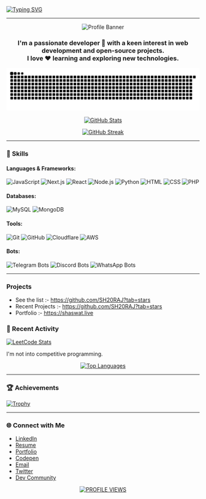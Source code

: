 [![Typing SVG](https://readme-typing-svg.demolab.com?font=Poppins&size=40&pause=1000&color=1461FF&vCenter=true&width=600&lines=Hi+there%2C+I'm+Shaswat+Raj+%F0%9F%91%8B)](https://sh20raj.com)

---

<div align="center">
   <img src="https://img.jsdelivr.com/github.com/SH20RAJ/sh20raj/assets/66713844/344678d0-3795-4d1f-b326-9bdd6846687b" alt="Profile Banner">
   
   <h3>I'm a passionate developer 🚀 with a keen interest in web development and open-source projects.<br>
   I love ❤️ learning and exploring new technologies.
   </h3>

<picture>
  <source media="(prefers-color-scheme: dark)" srcset="https://raw.githubusercontent.com/sh20raj/sh20raj/output/github-snake-dark.svg" />
  <source media="(prefers-color-scheme: light)" srcset="https://raw.githubusercontent.com/sh20raj/sh20raj/output/github-snake.svg" />
  <img alt="github-snake" src="https://raw.githubusercontent.com/sh20raj/sh20raj/output/github-snake.svg" />
</picture>


<!--[![GitHub WidgetBox](https://github-widgetbox.vercel.app/api/skills?languages=js,ts,java,php,python,html,css,c,cpp,csharp,swift,rust,ruby,kotlin,erlang,dart,go,scala,elm,bash,r,xml,json,yaml,postgresql,mysql,haskell,powershell,lua,visualbasic,x86,arm,groovy,perl,solidity,fortran,sass,graphql,clojure,clojurescript,markdown&includeNames=true
)](https://github.com/Jurredr/github-widgetbox)


[![GitHub WidgetBox](https://github-widgetbox.vercel.app/api/skills?tools=git,docker,npm,yarn,webpack,gulp,firebase,mongodb,wordpress,shopify,woocommerce,vercel,redis,nodejs,heroku,apache,nginx,aws,jupyter,gradle,prettier&includeNames=true
)](https://github.com/Jurredr/github-widgetbox)

-->
   <br/>

   [![GitHub Stats](https://github-stats-alpha.vercel.app/api?username=sh20raj&cc=000&tc=fff&ic=fff&bc=000)](https://github.com/sh20raj)

   [![GitHub Streak](https://streak-stats.demolab.com?user=sh20raj&theme=highcontrast&border_radius=4&date_format=M%20j%5B%2C%20Y%5D&card_width=500&dates=2661EB&stroke=250D0D)](#)
</div>

---

### 🚀 Skills

#### Languages & Frameworks:
![JavaScript](https://img.shields.io/badge/JavaScript-Expert-yellow?logo=javascript&logoColor=white&style=for-the-badge)
![Next.js](https://img.shields.io/badge/Next.js-Expert-black?logo=next.js&logoColor=white&style=for-the-badge)
![React](https://img.shields.io/badge/React-Intermediate-blue?logo=react&logoColor=white&style=for-the-badge)
![Node.js](https://img.shields.io/badge/Node.js-Expert-green?logo=node.js&logoColor=white&style=for-the-badge)
![Python](https://img.shields.io/badge/Python-Intermediate-blue?logo=python&logoColor=white&style=for-the-badge)
![HTML](https://img.shields.io/badge/HTML-Expert-orange?logo=html5&logoColor=white&style=for-the-badge)
![CSS](https://img.shields.io/badge/CSS-Expert-blueviolet?logo=css3&logoColor=white&style=for-the-badge)
![PHP](https://img.shields.io/badge/PHP-Expert-purple?logo=php&logoColor=white&style=for-the-badge)

#### Databases:
![MySQL](https://img.shields.io/badge/MySQL-Expert-blue?logo=mysql&logoColor=white&style=for-the-badge)
![MongoDB](https://img.shields.io/badge/MongoDB-Intermediate-brightgreen?logo=mongodb&logoColor=white&style=for-the-badge)

#### Tools:
![Git](https://img.shields.io/badge/Git-Expert-orange?logo=git&logoColor=white&style=for-the-badge)
![GitHub](https://img.shields.io/badge/GitHub-Expert-lightgrey?logo=github&logoColor=white&style=for-the-badge)
![Cloudflare](https://img.shields.io/badge/Cloudflare-Expert-F38020?style=for-the-badge&logo=Cloudflare&logoColor=white)
![AWS](https://img.shields.io/badge/AWS-Expert-brightgreen?logo=amazonaws&logoColor=white&style=for-the-badge&color=orange)

#### Bots:
![Telegram Bots](https://img.shields.io/badge/Telegram%20Bots-Expert-blue?logo=telegram&logoColor=white&style=for-the-badge)
![Discord Bots](https://img.shields.io/badge/Discord%20Bots-Intermediate-blue?logo=discord&logoColor=white&style=for-the-badge)
![WhatsApp Bots](https://img.shields.io/badge/WhatsApp%20Bots-Intermediate-green?logo=whatsapp&logoColor=white&style=for-the-badge)

---

### Projects
- See the list :- https://github.com/SH20RAJ?tab=stars
- Recent Projects :- https://github.com/SH20RAJ?tab=stars
- Portfolio :- https://shaswat.live

### 🌟 Recent Activity

[![LeetCode Stats](https://leetcard.jacoblin.cool/sh20raj?theme=dark&font=Prompt&ext=heatmap)](https://leetcode.com/u/SH20RAJ/)

I'm not into competitive programming.
<div align="center">

   <a href="#">
      
<img src="https://github-readme-stats.vercel.app/api/top-langs/?username=sh20raj&theme=blueberry&show_icons=true&hide_border=true&layout=compact" alt="Top Languages"/>
   </a>
</div>

---

### 🏆 Achievements

[![Trophy](https://github-profile-trophy.vercel.app/?username=ryo-ma&theme=onedark)](https://github.com/sh20raj)

---

### 🌐 Connect with Me

- [LinkedIn](https://www.linkedin.com/in/sh20raj/)
- [Resume](https://docs.google.com/document/d/1_c8_1teca5JlCIFnsSC0rqoHcvxD5VJrlE-DeKZSXf4/edit?usp=sharing)
- [Portfolio](https://shaswat.live/)
- [Codepen](https://codepen.io/sh20raj)
- [Email](mailto:sh20raj@gmail.com)
- [Twitter](https://x.com/SH20RAJ/)
- [Dev Community](https://dev.to/sh20raj)

<div align='center'>
   <a href="https://visitorbadge.io/status?path=https%3A%2F%2Fgithub.com%2FSH20RAJ%2Fsh20raj%2F">
      <img src="https://api.visitorbadge.io/api/PROFILE VIEWS?path=https%3A%2F%2Fgithub.com%2FSH20RAJ%2Fsh20raj%2F&countColor=%23263759" alt="PROFILE VIEWS"/>
   </a>
</div>
